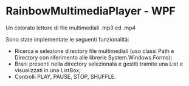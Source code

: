 # RainbowMultimediaPlayer - WPF

Un colorato lettore di file multimediali .mp3 ed .mp4

Sono state implementate le seguenti funzionalità:
- Ricerca e selezione directory file multimediali (uso classi Path e Directory con riferimento alle librerie System.Windows.Forms);
- Brani presenti nella directory selezionata e gestiti tramite una List e visualizzati in una ListBox;
- Controlli PLAY, PAUSE, STOP, SHUFFLE.

